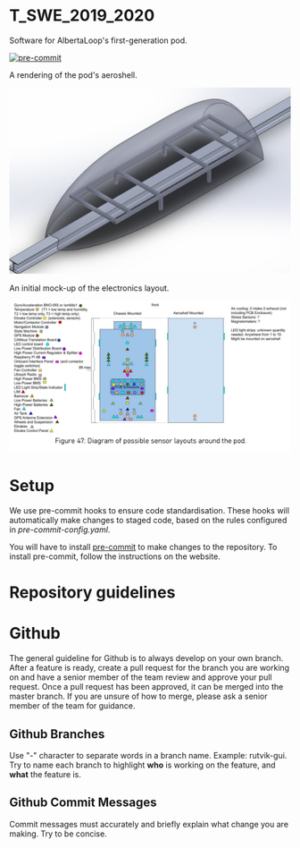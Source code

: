 # T_SWE_2019_2020
Software for AlbertaLoop's first-generation pod.

[![pre-commit](https://img.shields.io/badge/pre--commit-enabled-brightgreen?logo=pre-commit&logoColor=white)](https://github.com/pre-commit/pre-commit)

A rendering of the pod's aeroshell.

![podrender](docs/podrender.png)

An initial mock-up of the electronics layout.

![podelectronics](docs/podelectronics.png)

# Setup
We use pre-commit hooks to ensure code standardisation. These hooks will automatically make changes to staged code, based on the rules configured in _pre-commit-config.yaml_.

You will have to install [pre-commit](https://pre-commit.com/) to make changes to the repository. To install pre-commit, follow the instructions on the website.

# Repository guidelines

# Github
The general guideline for Github is to always develop on your own branch. After a feature is ready, create a pull request for the branch you are working on and have a senior member of the team review and approve your pull request. Once a pull request has been approved, it can be merged into the master branch. If you are unsure of how to merge, please ask a senior member of the team for guidance.

## Github Branches
Use "-" character to separate words in a branch name. Example: rutvik-gui. Try to name each branch to highlight **who** is working on the feature, and **what** the feature is.

## Github Commit Messages
Commit messages must accurately and briefly explain what change you are making. Try to be concise.
